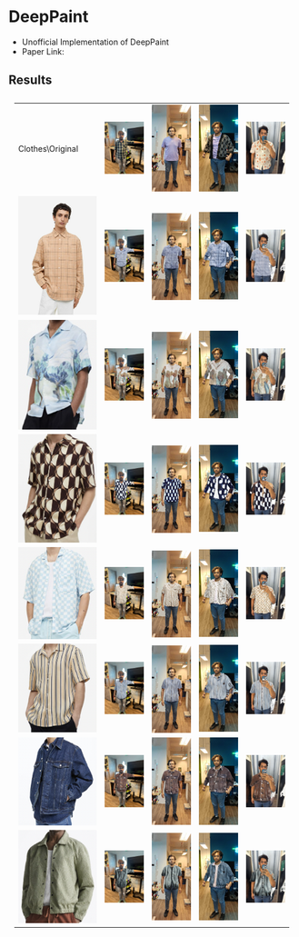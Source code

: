# DeepPaint
- Unofficial Implementation of DeepPaint
- Paper Link:

## Results

<table style="padding:10px">
  <tr>
    <td>Clothes\Original</td>
    <td><img src = "DebugImages/Images/img1.jpg"   alt="1" width = 200px></td>
    <td><img src = "DebugImages/Images/img2.jpg"   alt="1" width = 200px></td>
    <td><img src = "DebugImages/Images/img3.jpg"   alt="1" width = 200px></td>
    <td><img src = "DebugImages/Images/img4.jpg"   alt="1" width = 200px></td>
  </tr>
  <tr>
    <td> <img src="./DebugImages/TargetClothes/Shirts/test1/1.jpeg"  alt="1" width = 200px ></td>
    <td> <img src="./ResultsPredictions/Shirt/test1/shirt_test1img1.jpg"  alt="1" width = 200px ></td>
    <td><img src="./ResultsPredictions/Shirt/test1/shirt_test1img2.jpg" align="right" alt="2" width = 200px></td>
    <td><img src="./ResultsPredictions/Shirt/test1/shirt_test1img3.jpg" alt="3" width = 200px></td>
    <td><img src="./ResultsPredictions/Shirt/test1/shirt_test1img4.jpg" alt="3" width = 200px></td>
   <!--<td><img src="./Scshot/trip_end.png" align="right" alt="4" width =  279px height = 496px></td>-->
  </tr>
  <tr>
    <td> <img src="./DebugImages/TargetClothes/Shirts/test2/a.png"  alt="1" width = 200px ></td>
    <td> <img src="./ResultsPredictions/Shirt/test2/shirt_test2img1.jpg"  alt="1" width = 200px ></td>
    <td><img src="./ResultsPredictions/Shirt/test2/shirt_test2img2.jpg" align="right" alt="2" width = 200px></td>
    <td><img src="./ResultsPredictions/Shirt/test2/shirt_test2img3.jpg" alt="3" width = 200px></td>
    <td><img src="./ResultsPredictions/Shirt/test2/shirt_test2img4.jpg" alt="3" width = 200px></td>
   <!--<td><img src="./Scshot/trip_end.png" align="right" alt="4" width =  279px height = 496px></td>-->
  </tr>
  <tr>
    <td> <img src="./DebugImages/TargetClothes/Shirts/test4/Screenshot 2023-04-28 at 11.53.31 PM.png"  alt="1" width = 200px ></td>
    <td> <img src="./ResultsPredictions/Shirt/test3/shirt_test3img1.jpg"  alt="1" width = 200px ></td>
    <td><img src="./ResultsPredictions/Shirt/test3/shirt_test3img2.jpg" align="right" alt="2" width = 200px></td>
    <td><img src="./ResultsPredictions/Shirt/test3/shirt_test3img3.jpg" alt="3" width = 200px></td>
    <td><img src="./ResultsPredictions/Shirt/test3/shirt_test3img4.jpg" alt="3" width = 200px></td>
   <!--<td><img src="./Scshot/trip_end.png" align="right" alt="4" width =  279px width = 200px></td>-->
  </tr>
  <tr>
    <td> <img src="./DebugImages/TargetClothes/Shirts/test3/Screenshot 2023-04-28 at 6.10.19 PM.png"  alt="1" width = 200px ></td>
    <td> <img src="./ResultsPredictions/Shirt/test4/shirt_test4img1.jpg"  alt="1" width = 200px ></td>
    <td><img src="./ResultsPredictions/Shirt/test4/shirt_test4img2.jpg" align="right" alt="2" width = 200px></td>
    <td><img src="./ResultsPredictions/Shirt/test4/shirt_test4img3.jpg" alt="3" width = 200px></td>
    <td><img src="./ResultsPredictions/Shirt/test4/shirt_test4img4.jpg" alt="3" width = 200px></td>
   <!--<td><img src="./Scshot/trip_end.png" align="right" alt="4" width =  279px height = 496px></td>-->
  </tr>
  <tr>
    <td> <img src="./DebugImages/TargetClothes/Shirts/test5/Screenshot 2023-04-28 at 11.35.25 PM.png"  alt="1" width = 200px ></td>
    <td> <img src="./ResultsPredictions/Shirt/test5/shirt_test5img1.jpg"  alt="1" width = 200px ></td>
    <td><img src="./ResultsPredictions/Shirt/test5/shirt_test5img2.jpg" align="right" alt="2" width = 200px></td>
    <td><img src="./ResultsPredictions/Shirt/test5/shirt_test5img3.jpg" alt="3" width = 200px></td>
    <td><img src="./ResultsPredictions/Shirt/test5/shirt_test5img4.jpg" alt="3" width = 200px></td>
   <!--<td><img src="./Scshot/trip_end.png" align="right" alt="4" width =  279px height = 496px></td>-->
  </tr>
  <tr>
    <td> <img src="./DebugImages/TargetClothes/Jackets/test1/Screenshot 2023-04-28 at 4.45.58 PM.png"  alt="1" width = 200px ></td>
    <td> <img src="./ResultsPredictions/Jackets/test1/jacket_test1img1.jpg"  alt="1" width = 200px ></td>
    <td> <img src="./ResultsPredictions/Jackets/test1/jacket_test1img2.jpg"  alt="1" width = 200px ></td>
    <td> <img src="./ResultsPredictions/Jackets/test1/jacket_test1img3.jpg"  alt="1" width = 200px ></td>
    <td> <img src="./ResultsPredictions/Jackets/test1/jacket_test1img4.jpg"  alt="1" width = 200px ></td>
    <!--<td><img src="./Scshot/trip_end.png" align="right" alt="4" width =  279px height = 496px></td>-->
  </tr>
  <tr>
    <td> <img src="./DebugImages/TargetClothes/Jackets/test2/Screenshot 2023-04-29 at 4.05.15 PM.png"  alt="1" width = 200px ></td>
    <td> <img src="./ResultsPredictions/Jackets/type2/jacket_test2img1.jpg"  alt="1" width = 200px ></td>
    <td> <img src="./ResultsPredictions/Jackets/type2/jacket_test2img2.jpg"  alt="1" width = 200px ></td>
    <td> <img src="./ResultsPredictions/Jackets/type2/jacket_test2img3.jpg"  alt="1" width = 200px ></td>
    <td> <img src="./ResultsPredictions/Jackets/type2/jacket_test2img4.jpg"  alt="1" width = 200px ></td>
    <!--<td><img src="./Scshot/trip_end.png" align="right" alt="4" width =  279px height = 496px></td>-->
  </tr>
</table>
